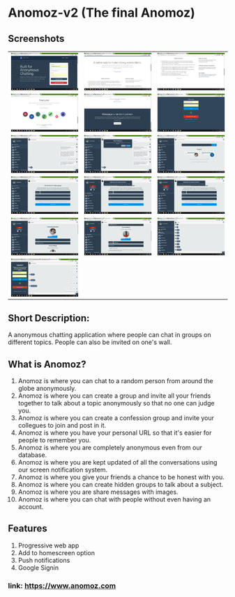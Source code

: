# Anomoz-v2 (The final Anomoz)

## Screenshots

<table>
  <tbody>
    <tr>
      <!-- Video 1 -->
      <td align="center">
          <img width="290" alt="Simply Notify" src="/screenshots/Screenshot%20(532).png">
          <br>
      </td>
      <!-- Video 2 -->
      <td align="center">
          <img width="290" alt="Simply Notify" src="/screenshots/Screenshot%20(533).png">
          <br>
      </td>
      <!-- Video 3 -->
      <td align="center">
          <img width="290" alt="Simply Notify" src="/screenshots/Screenshot%20(534).png">
          <br>
      </td>
    </tr>
    <tr>
      <!-- Video 4 -->
      <td align="center">
          <img width="290" alt="Simply Notify" src="/screenshots/Screenshot%20(535).png">
          <br>
      </td>
      <!-- Video 5 -->
      <td align="center">
          <img width="290" alt="Simply Notify" src="/screenshots/Screenshot%20(536).png">
          <br>
      </td>
      <td align="center">
          <img width="290" alt="Simply Notify" src="/screenshots/Screenshot%20(537).png">
          <br>
      </td>
      <!-- Video 6 -->
      <tr>
      <td align="center">
          <img width="290" alt="Simply Notify" src="/screenshots/Screenshot%20(538).png">
          <br>
      </td>
        <td align="center">
          <img width="290" alt="Simply Notify" src="/screenshots/Screenshot%20(539).png">
          <br>
      </td>
        <td align="center">
          <img width="290" alt="Simply Notify" src="/screenshots/Screenshot%20(540).png">
          <br>
      </td>
    </tr>
    <tr>
      <td align="center">
          <img width="290" alt="Simply Notify" src="/screenshots/Screenshot%20(541).png">
          <br>
      </td>
        <td align="center">
          <img width="290" alt="Simply Notify" src="/screenshots/Screenshot%20(542).png">
          <br>
      </td>
        <td align="center">
          <img width="290" alt="Simply Notify" src="/screenshots/Screenshot%20(542).png">
          <br>
      </td>
    </tr>
    <tr>
      <td align="center">
          <img width="290" alt="Simply Notify" src="/screenshots/Screenshot%20(543).png">
          <br>
      </td>
        <td align="center">
          <img width="290" alt="Simply Notify" src="/screenshots/Screenshot%20(544).png">
          <br>
      </td>
        <td align="center">
          <img width="290" alt="Simply Notify" src="/screenshots/Screenshot%20(545).png">
          <br>
      </td>
    </tr>
    <tr>
      <td align="center">
          <img width="290" alt="Simply Notify" src="/screenshots/Screenshot%20(546).png">
          <br>
      </td>
    </tr>
  </tbody>
</table>


## Short Description:
A anonymous chatting application where people can chat in groups on different topics. People can also be invited on one's wall.

## What is Anomoz?
1) Anomoz is where you can chat to a random person from around the globe anonymously.
2) Anomoz is where you can create a group and invite all your friends together to talk about a topic anonymously so that no one can judge you.
3) Anomoz is where you can create a confession group and invite your collegues to join and post in it.
4) Anomoz is where you have your personal URL so that it's easier for people to remember you.
5) Anomoz is where you are completely anonymous even from our database.
6) Anomoz is where you are kept updated of all the conversations using our screen notification system.
7) Anomoz is where you give your friends a chance to be honest with you.
8) Anomoz is where you can create hidden groups to talk about a subject.
9) Anomoz is where you are share messages with images.
10) Anomoz is where you can chat with people without even having an account.

## Features
1) Progressive web app
2) Add to homescreen option
3) Push notifications
4) Google Signin

### link: https://www.anomoz.com
